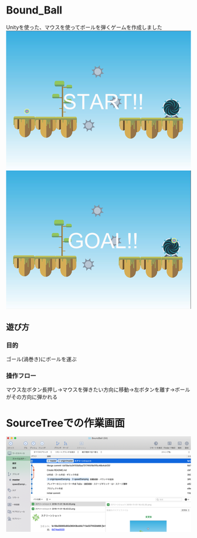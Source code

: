 # Bound_Ball
Unityを使った、マウスを使ってボールを弾くゲームを作成しました
![start画面](https://github.com/takara0524/Bound_Ball/blob/master/スクリーンショット%202019-11-01%2018.43.33.png?raw=true)
![clear画面](https://github.com/takara0524/Bound_Ball/blob/master/スクリーンショット%202019-11-01%2018.43.52.png?raw=true)
## 遊び方
### 目的
ゴール(渦巻き)にボールを運ぶ
### 操作フロー
マウス左ボタン長押し->マウスを弾きたい方向に移動->左ボタンを離す->ボールがその方向に弾かれる

# SourceTreeでの作業画面
![作業画面](https://github.com/takara0524/Bound_Ball/blob/master/スクリーンショット%202019-11-01%2018.45.56.png?raw=true)

